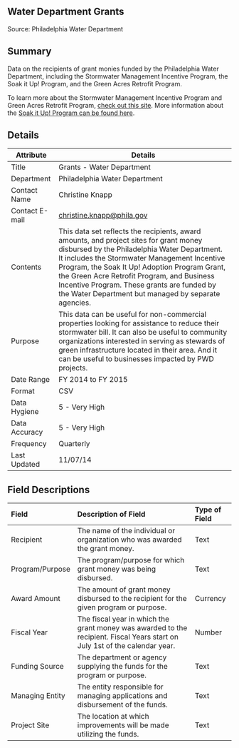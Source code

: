 ## Water Department Grants

Source: Philadelphia Water Department

Summary
--------------------------
Data on the recipients of grant monies funded by the Philadelphia Water Department, including the Stormwater Management Incentive Program, the Soak it Up! Program, and the Green Acres Retrofit Program.

To learn more about the Stormwater Management Incentive Program and Green Acres Retrofit Program, [check out this site](http://pidc-pa.org/blog/stormwater-management-incentives-program-and-greened-acre-retrofit-program-now-accepted-on-a-rolling-basis/).
More information about the [Soak it Up! Program can be found here](http://www.phillywatersheds.org/what_were_doing/community_partnerships/programs/soak-it-adoption).

Details
-----------------

| Attribute | Details |
| ---------- |--------------|
| Title | Grants - Water Department |
| Department | Philadelphia Water Department |
| Contact Name | Christine Knapp |
| Contact E-mail | christine.knapp@phila.gov |
| Contents | This data set reflects the recipients, award amounts, and project sites for grant money disbursed by the Philadelphia Water Department. It includes the Stormwater Management Incentive Program, the Soak It Up! Adoption Program Grant, the Green Acre Retrofit Program, and Business Incentive Program. These grants are funded by the Water Department but managed by separate agencies. |
| Purpose | This data can be useful for non-commercial properties looking for assistance to reduce their stormwater bill. It can also be useful to community organizations interested in serving as stewards of green infrastructure located in their area. And it can be useful to businesses impacted by PWD projects. |
| Date Range | FY 2014 to FY 2015 |
| Format | CSV |
| Data Hygiene | 5 - Very High |
| Data Accuracy | 5 - Very High |
| Frequency	| Quarterly |
| Last Updated	| 11/07/14 |


Field Descriptions
--------------------------

|Field|Description of Field|Type of Field|
|:----|:-------------------|:------------|
|Recipient|The name of the individual or organization who was awarded the grant money.|Text|
|Program/Purpose|The program/purpose for which grant money was being disbursed.|Text|
|Award Amount|The amount of grant money disbursed to the recipient for the given program or purpose.|Currency|
|Fiscal Year|The fiscal year in which the grant money was awarded to the recipient.  Fiscal Years start on July 1st of the calendar year.|Number|
|Funding Source|The department or agency supplying the funds for the program or purpose.|Text|
|Managing Entity|The entity responsible for managing applications and disbursement of the funds.|Text|
|Project Site|The location at which improvements will be made utilizing the funds.|Text|
